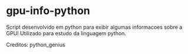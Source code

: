 # gpu-info-python
Script desenvolvido em python para exibir algumas informacoes sobre a GPU!
Utilizado para estudo da linguagem python.

Creditos: python_genius
